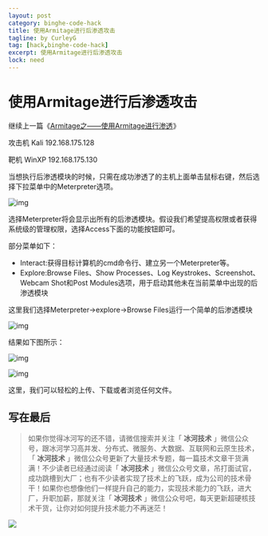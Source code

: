 ```yaml
---
layout: post
category: binghe-code-hack
title: 使用Armitage进行后渗透攻击
tagline: by CurleyG
tag: [hack,binghe-code-hack]
excerpt: 使用Armitage进行后渗透攻击
lock: need
---
```


# 使用Armitage进行后渗透攻击

继续上一篇《[Armitage之——使用Armitage进行渗透](https://blog.csdn.net/l1028386804/article/details/86676364)》

攻击机 Kali 192.168.175.128

靶机 WinXP 192.168.175.130

当想执行后渗透模块的时候，只需在成功渗透了的主机上面单击鼠标右键，然后选择下拉菜单中的Meterpreter选项。

![img](https://img-blog.csdnimg.cn/20190128134455184.png)

选择Meterpreter将会显示出所有的后渗透模块。假设我们希望提高权限或者获得系统级的管理权限，选择Access下面的功能按钮即可。

部分菜单如下：

- Interact:获得目标计算机的cmd命令行、建立另一个Meterpreter等。
- Explore:Browse Files、Show Processes、Log Keystrokes、Screenshot、Webcam Shot和Post Modules选项，用于启动其他未在当前菜单中出现的后渗透模块

这里我们选择Meterpreter->explore->Browse Files运行一个简单的后渗透模块

![img](https://img-blog.csdnimg.cn/20190128134526685.png)

结果如下图所示：

![img](https://img-blog.csdnimg.cn/20190128134540566.png)

![img](https://img-blog.csdnimg.cn/20190128134550262.png)

这里，我们可以轻松的上传、下载或者浏览任何文件。

## 写在最后

> 如果你觉得冰河写的还不错，请微信搜索并关注「 **冰河技术** 」微信公众号，跟冰河学习高并发、分布式、微服务、大数据、互联网和云原生技术，「 **冰河技术** 」微信公众号更新了大量技术专题，每一篇技术文章干货满满！不少读者已经通过阅读「 **冰河技术** 」微信公众号文章，吊打面试官，成功跳槽到大厂；也有不少读者实现了技术上的飞跃，成为公司的技术骨干！如果你也想像他们一样提升自己的能力，实现技术能力的飞跃，进大厂，升职加薪，那就关注「 **冰河技术** 」微信公众号吧，每天更新超硬核技术干货，让你对如何提升技术能力不再迷茫！


![](https://img-blog.csdnimg.cn/20200906013715889.png)
